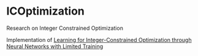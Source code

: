 # ICOptimization

Research on Integer Constrained Optimization

Implementation of [Learning for Integer-Constrained Optimization through Neural Networks with Limited Training](https://arxiv.org/abs/2011.05399)
